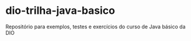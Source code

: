 # dio-trilha-java-basico
Repositório para exemplos, testes e exercícios do curso de Java básico da DIO
